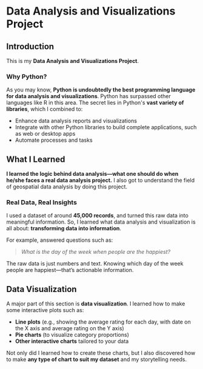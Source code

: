 # Data Analysis and Visualizations Project

## Introduction

This is my **Data Analysis and Visualizations Project**.

### Why Python?

As you may know, **Python is undoubtedly the best programming language for data analysis and visualizations**. Python has surpassed other languages like R in this area. The secret lies in Python's **vast variety of libraries**, which I combined to:

- Enhance data analysis reports and visualizations
- Integrate with other Python libraries to build complete applications, such as web or desktop apps
- Automate processes and tasks

## What I Learned

**I learned the logic behind data analysis—what one should do when he/she faces a real data analysis project.** I also got to understand the field of geospatial data analysis by doing this project.

### Real Data, Real Insights

I used a dataset of around **45,000 records**, and turned this raw data into meaningful information. So, I learned what data analysis and visualization is all about: **transforming data into information**.

For example,  answered questions such as:  
> *What is the day of the week when people are the happiest?*

The raw data is just numbers and text. Knowing which day of the week people are happiest—that’s actionable information.

## Data Visualization

A major part of this section is **data visualization**. I learned how to make some interactive plots such as:

- **Line plots** (e.g., showing the average rating for each day, with date on the X axis and average rating on the Y axis)
- **Pie charts** (to visualize category proportions)
- **Other interactive charts** tailored to your data

Not only did I learned how to create these charts, but I also discovered how to make **any type of chart to suit my dataset** and my storytelling needs.

